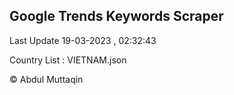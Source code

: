 

## Google Trends Keywords Scraper 
 
Last Update 19-03-2023 , 02:32:43

Country List :
VIETNAM.json



© Abdul Muttaqin 

